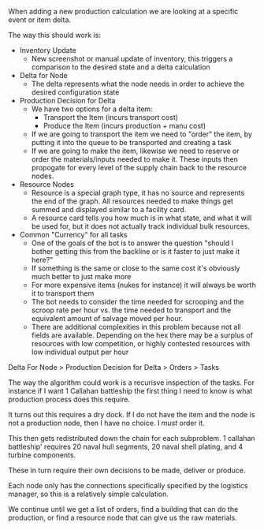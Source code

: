 When adding a new production calculation we are looking at a specific event
or item delta.

The way this should work is:

* Inventory Update
  * New screenshot or manual update of inventory, this triggers a comparison
    to the desired state and a delta calculation
* Delta for Node
  * The delta represents what the node needs in order to achieve the desired
    configuration state
* Production Decision for Delta
  * We have two options for a delta item:
    * Transport the Item (incurs transport cost)
    * Produce the Item (incurs production + manu cost)
  * If we are going to transport the item we need to "order" the item, by
    putting it into the queue to be transported and creating a task
  * If we are going to make the item, likewise we need to reserve or order
    the materials/inputs needed to make it. These inputs then propogate for 
    every level of the supply chain back to the resource nodes.
* Resource Nodes
  * Resource is a special graph type, it has no source and represents the end
    of the graph. All resources needed to make things get summed and displayed
    similar to a facility card.
  * A resource card tells you how much is in what state, and what it will be
    used for, but it does not actually track individual bulk resources.
* Common "Currency" for all tasks
  * One of the goals of the bot is to answer the question "should I bother 
    getting this from the backline or is it faster to just make it here?"
  * If something is the same or close to the same cost it's obviously much
    better to just make more
  * For more expensive items (nukes for instance) it will always be worth it
    to transport them
  * The bot needs to consider the time needed for scrooping and the scroop rate
    per hour vs. the time needed to transport and the equivalent amount of salvage
    moved per hour.
  * There are additional complexities in this problem because not all fields are
    available. Depending on the hex there may be a surplus of resources with low
    competition, or highly contested resources with low individual output per hour


Delta For Node > Production Decision for Delta > Orders > Tasks

The way the algorithm could work is a recurisve inspection of the tasks. For instance
if I want 1 Callahan battleship the first thing I need to know is what production process
does this require.

It turns out this requires a dry dock. If I do not have the item and the node is not a
production node, then I have no choice. I *must* order it.

This then gets redistributed down the chain for each subproblem. 1 callahan battleship'
requires 20 naval hull segments, 20 naval shell plating, and 4 turbine components.

These in turn require their own decisions to be made, deliver or produce.

Each node only has the connections specifically specified by the logistics manager, so
this is a relatively simple calculation. 

We continue until we get a list of orders, find a building that can do the production,
or find a resource node that can give us the raw materials.
